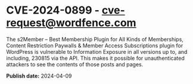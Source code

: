 # CVE-2024-0899 - cve-request@wordfence.com

The s2Member – Best Membership Plugin for All Kinds of Memberships, Content Restriction Paywalls & Member Access Subscriptions plugin for WordPress is vulnerable to Information Exposure in all versions up to, and including, 230815 via the API. This makes it possible for unauthenticated attackers to see the contents of those posts and pages.

**Publish date:** 2024-04-09
